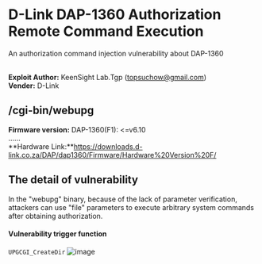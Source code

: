 # D-Link DAP-1360 Authorization Remote Command Execution
An authorization command injection vulnerability about DAP-1360

</br>**Exploit Author:** KeenSight Lab.Tgp (topsuchow@gmail.com)
</br>**Vender:** D-Link

## /cgi-bin/webupg
**Firmware version:** 
DAP-1360(F1): <=v6.10
</br>......
<br/>**Hardware Link:**https://downloads.d-link.co.za/DAP/dap1360/Firmware/Hardware%20Version%20F/
## The detail of vulnerability
In the "webupg" binary, because of the lack of parameter verification, attackers can use "file" parameters to execute arbitrary system commands after obtaining authorization.

#### Vulnerability trigger function
`UPGCGI_CreateDir`
![image](https://github.com/IBUILI/vulnerability/blob/main/images/1.png)
